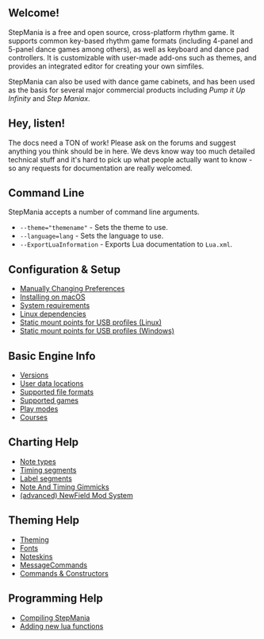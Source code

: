 Welcome!
-------
StepMania is a free and open source, cross-platform rhythm game. It supports common key-based rhythm game formats (including 4-panel and 5-panel dance games among others), as well as keyboard and dance pad controllers. It is customizable with user-made add-ons such as themes, and provides an integrated editor for creating your own simfiles. 

StepMania can also be used with dance game cabinets, and has been used as the basis for several major commercial products including _Pump it Up Infinity_ and _Step Maniax_.

Hey, listen!
-------
The docs need a TON of work! Please ask on the forums and suggest anything you think should be in here. We devs know way too much detailed technical stuff and it's hard to pick up what people actually want to know - so any requests for documentation are really welcomed.

Command Line
------------
StepMania accepts a number of command line arguments.

* `--theme="themename"` - Sets the theme to use.
* `--language=lang` - Sets the language to use.
* `--ExportLuaInformation` - Exports Lua documentation to `Lua.xml`.

Configuration & Setup
------------
* [Manually Changing Preferences](Manually-Changing-Preferences)
* [Installing on macOS](Installing-on-macOS)
* [System requirements](Minimum-Requirements)
* [Linux dependencies](Linux-dependencies)
* [Static mount points for USB profiles (Linux)](Creating-Static-Mount-Points-For-USB-Profiles-%28Linux%29)
* [Static mount points for USB profiles (Windows)](Static-Mount-Points-for-USB-Profiles-(Windows))

Basic Engine Info
------------
* [Versions](https://github.com/stepmania/stepmania/wiki/Versions)
* [User data locations](https://github.com/stepmania/stepmania/wiki/User-Data-Locations)
* [Supported file formats](https://github.com/stepmania/stepmania/wiki/File-Formats)
* [Supported games](https://github.com/stepmania/stepmania/wiki/Supported-Game-Modes)
* [Play modes](https://github.com/stepmania/stepmania/wiki/Play-Modes)
* [Courses](https://github.com/stepmania/stepmania/wiki/Courses)

Charting Help
------------
* [Note types](https://github.com/stepmania/stepmania/wiki/Note-Types)
* [Timing segments](https://github.com/stepmania/stepmania/wiki/Timing-Segments)
* [Label segments](https://github.com/stepmania/stepmania/wiki/Label-segments)
* [Note And Timing Gimmicks](https://github.com/stepmania/stepmania/wiki/Note-and-timing-gimmicks)
* [(advanced) NewField Mod System](https://github.com/stepmania/stepmania/wiki/NewField-mod-system)

Theming Help
------------
* [Theming](https://github.com/stepmania/stepmania/wiki/Theming)
* [Fonts](https://github.com/stepmania/stepmania/wiki/Fonts)
* [Noteskins](https://github.com/stepmania/stepmania/wiki/Noteskins)
* [MessageCommands](https://github.com/stepmania/stepmania/wiki/MessageCommands)
* [Commands & Constructors](https://github.com/stepmania/stepmania/wiki/Actor-Definitions)

Programming Help
------------
* [Compiling StepMania](https://github.com/stepmania/stepmania/wiki/Compiling-StepMania)
* [Adding new lua functions](https://github.com/stepmania/stepmania/wiki/Adding-new-lua-functions-to-the-source)